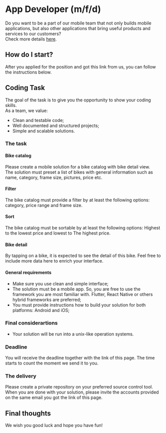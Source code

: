 # App Developer (m/f/d)
Do you want to be a part of our mobile team that not only builds mobile applications, but also other applications that bring useful products and services to our customers?  
Check more details [here](https://www.internetstores.com/en/career/9309615/).  

## How do I start?
After you applied for the position and got this link from us, you can follow the instructions below.

## Coding Task 
The goal of the task is to give you the opportunity to show your coding skills.  
As a team, we value:
- Clean and testable code;
- Well documented and structured projects;
- Simple and scalable solutions.

### The task
#### Bike catalog
Please create a mobile solution for a bike catalog with bike detail view.  
The solution must preset a list of bikes with general information such as name, category, frame size, pictures, price etc.  

#### Filter
The bike catalog must provide a filter by at least the following options: category, price range and frame size.

#### Sort
The bike catalog must be sortable by at least the following options: Highest to the lowest price and lowest to The highest price.

#### Bike detail
By tapping on a bike, it is expected to see the detail of this bike. Feel free to include more data here to enrich your interface.

#### General requirements
- Make sure you use clean and simple interface;
- The solution must be a mobile app. So, you are free to use the framework you are most familiar with. Flutter, React Native or others hybrid frameworks are preferred;
- You must provide instructions how to build your solution for both platforms: Android and iOS;

### Final considerartions
- Your solution will be run into a unix-like operation systems.

### Deadline
You will receive the deadline together with the link of this page. The time starts to count the moment we send it to you.

### The delivery
Please create a private repository on your preferred source control tool.
When you are done with your solution, please invite the accounts provided on the same email you got the link of this page.

## Final thoughts
We wish you good luck and hope you have fun!
